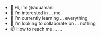 - 👋 Hi, I’m @aquamani
- 👀 I’m interested in ... me
- 🌱 I’m currently learning ... everything
- 💞️ I’m looking to collaborate on ... nothing
- 📫 How to reach me ... ...
